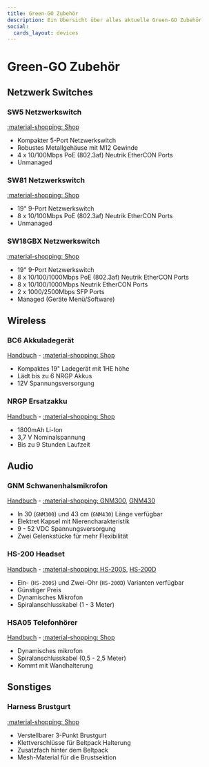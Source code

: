 ```yaml
---
title: Green-GO Zubehör
description: Ein Übersicht über alles aktuelle Green-GO Zubehör
social:
  cards_layout: devices
---
```

# Green-GO Zubehör

## Netzwerk Switches

### SW5 Netzwerkswitch

[:material-shopping: Shop](https://www.castinfo.de/greengo-dmxlan-switch5-poe.html)

- Kompakter 5-Port Netzwerkswitch
- Robustes Metallgehäuse mit M12 Gewinde
- 4 x 10/100Mbps PoE (802.3af) Neutrik EtherCON Ports
- Unmanaged

### SW81 Netzwerkswitch

[:material-shopping: Shop](https://www.castinfo.de/greengo-sw81-switch8-poe-1-19.html)

- 19" 9-Port Netzwerkswitch
- 8 x 10/100Mbps PoE (802.3af) Neutrik EtherCON Ports
- Unmanaged

### SW18GBX Netzwerkswitch

[:material-shopping: Shop](https://www.castinfo.de/greengo-switchgbx-18.html)

- 19" 9-Port Netzwerkswitch
- 8 x 10/100/1000Mbps PoE (802.3af) Neutrik EtherCON Ports
- 8 x 10/100/1000Mbps Neutrik EtherCON Ports
- 2 x 1000/2500Mbps SFP Ports
- Managed (Geräte Menü/Software)

## Wireless

### BC6 Akkuladegerät

[Handbuch](https://manual.greengoconnect.com/en/devices/bc6/ "Weitere Informationen im offiziellen Green-GO Handbuch") - [:material-shopping: Shop](https://www.castinfo.de/greengo-bc6-6-fach-akku-ladegerat-19.html)

- Kompaktes 19" Ladegerät mit 1HE höhe
- Lädt bis zu 6 NRGP Akkus
- 12V Spannungsversorgung

### NRGP Ersatzakku

[Handbuch](https://manual.greengoconnect.com/en/devices/nrgp/ "Weitere Informationen im offiziellen Green-GO Handbuch") - [:material-shopping: Shop](https://www.castinfo.de/green-go-nrgp-akku-fur-wbpx.html)

- 1800mAh Li-Ion
- 3,7 V Nominalspannung
- Bis zu 9 Stunden Laufzeit

## Audio

### GNM Schwanenhalsmikrofon

[Handbuch](https://manual.greengoconnect.com/en/devices/gnm/ "Weitere Informationen im offiziellen Green-GO Handbuch") - [:material-shopping: GNM300](https://www.castinfo.de/green-go-gnm300-elektret-schwanenhalsmikrofon.html), [GNM430](https://www.castinfo.de/green-go-gnm430-elektret-schwanenhalsmikrofon.html)

- In 30 (`GNM300`) und 43 cm (`GNM430`) Länge verfügbar
- Elektret Kapsel mit Nierencharakteristik
- 9 - 52 VDC Spannungsversorgung
- Zwei Gelenkstücke für mehr Flexibilität

### HS-200 Headset

[Handbuch](https://manual.greengoconnect.com/en/devices/hs200/ "Weitere Informationen im offiziellen Green-GO Handbuch") - [:material-shopping: HS-200S](https://www.castinfo.de/green-go-hs-200s-ein-ohr-headset-xlr-4-pol-559-3065-9105-559-3065-9105.html), [HS-200D](https://www.castinfo.de/green-go-hs-200d-zwei-ohr-headset-xlr-4-pol-559-3065-9107-559-3065-9107.html)

- Ein- (`HS-200S`) und Zwei-Ohr (`HS-200D`) Varianten verfügbar
- Günstiger Preis
- Dynamisches Mikrofon
- Spiralanschlusskabel (1 - 3 Meter)

### HSA05 Telefonhörer

[Handbuch](https://manual.greengoconnect.com/en/devices/hsa05/ "Weitere Informationen im offiziellen Green-GO Handbuch") - [:material-shopping: Shop](https://www.castinfo.de/green-go-ghsa05-telefonhorer-handset-559-3065-9100-559-3065-9100.html)

- Dynamisches mikrofon
- Spiralanschlusskabel (0,5 - 2,5 Meter)
- Kommt mit Wandhalterung

## Sonstiges

### Harness Brustgurt

[:material-shopping: Shop](https://www.castinfo.de/green-go-harness-brustgurt-559-3065-9905-559-3065-9905.html)

- Verstellbarer 3-Punkt Brustgurt
- Klettverschlüsse für Beltpack Halterung
- Zusatzfach hinter dem Beltpack
- Mesh-Material für die Brustsektion
